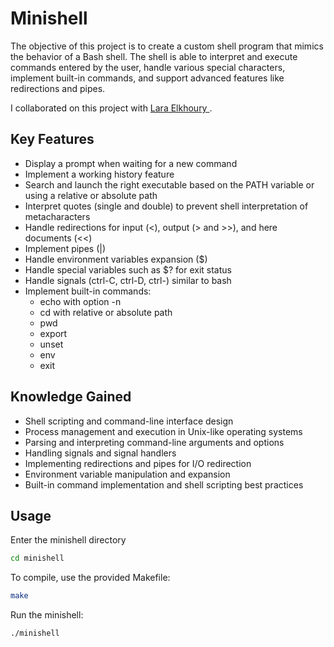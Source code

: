 # Minishell

The objective of this project is to create a custom shell program that mimics the behavior of a Bash shell. The shell is able to interpret and execute commands entered by the user, handle various special characters, implement built-in commands, and support advanced features like redirections and pipes.

I collaborated on this project with <a href="https://github.com/Larakh88">
 Lara Elkhoury
</a>.

## Key Features

- Display a prompt when waiting for a new command
- Implement a working history feature
- Search and launch the right executable based on the PATH variable or using a relative or absolute path
- Interpret quotes (single and double) to prevent shell interpretation of metacharacters
- Handle redirections for input (<), output (> and >>), and here documents (<<)
- Implement pipes (|)
- Handle environment variables expansion ($)
- Handle special variables such as $? for exit status
- Handle signals (ctrl-C, ctrl-D, ctrl-\) similar to bash
- Implement built-in commands:
  - echo with option -n
  - cd with relative or absolute path
  - pwd
  - export
  - unset
  - env
  - exit

## Knowledge Gained

- Shell scripting and command-line interface design
- Process management and execution in Unix-like operating systems
- Parsing and interpreting command-line arguments and options
- Handling signals and signal handlers
- Implementing redirections and pipes for I/O redirection
- Environment variable manipulation and expansion
- Built-in command implementation and shell scripting best practices

## Usage
Enter the minishell directory

```sh
cd minishell
``` 

To compile, use the provided Makefile:

```sh
make
```

Run the minishell:

```sh
./minishell
```

